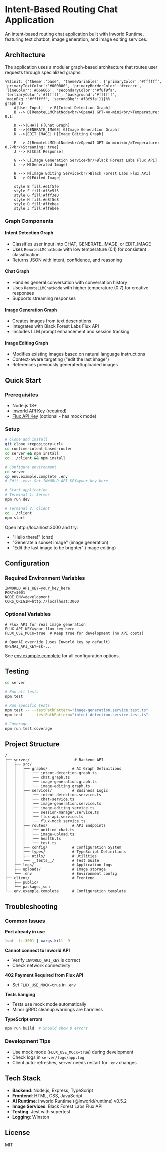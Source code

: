 # Intent-Based Routing Chat Application

An intent-based routing chat application built with Inworld Runtime, featuring text chatbot, image generation, and image editing services.

## Architecture

The application uses a modular graph-based architecture that routes user requests through specialized graphs:

```mermaid
%%{init: {'theme':'base', 'themeVariables': {'primaryColor':'#ffffff', 'primaryTextColor':'#000000', 'primaryBorderColor':'#cccccc', 'lineColor':'#666666', 'secondaryColor':'#f8f9fa', 'tertiaryColor':'#ffffff', 'background':'#ffffff', 'mainBkg':'#ffffff', 'secondBkg':'#f8f9fa'}}}%%
graph TD
    A[User Input] --> B[Intent Detection Graph]
    B --> D[RemoteLLMChatNode<br/>OpenAI GPT-4o-mini<br/>Temperature: 0.1]

    D -->|CHAT| F[Chat Graph]
    D -->|GENERATE_IMAGE| G[Image Generation Graph]
    D -->|EDIT_IMAGE| H[Image Editing Graph]

    F --> J[RemoteLLMChatNode<br/>OpenAI GPT-4o-mini<br/>Temperature: 0.7<br/>Streaming: true]
    J --> K[Chat Response]

    G --> L[Image Generation Service<br/>Black Forest Labs Flux API]
    L --> M[Generated Image]

    H --> N[Image Editing Service<br/>Black Forest Labs Flux API]
    N --> O[Edited Image]

    style B fill:#e1f5fe
    style F fill:#f3e5f5
    style G fill:#fff3e0
    style H fill:#e8f5e8
    style D fill:#ffebee
    style J fill:#ffebee
```

### Graph Components

#### Intent Detection Graph
- Classifies user input into CHAT, GENERATE_IMAGE, or EDIT_IMAGE
- Uses `RemoteLLMChatNode` with low temperature (0.1) for consistent classification
- Returns JSON with intent, confidence, and reasoning

#### Chat Graph
- Handles general conversation with conversation history
- Uses `RemoteLLMChatNode` with higher temperature (0.7) for creative responses
- Supports streaming responses

#### Image Generation Graph
- Creates images from text descriptions
- Integrates with Black Forest Labs Flux API
- Includes LLM prompt enhancement and session tracking

#### Image Editing Graph
- Modifies existing images based on natural language instructions
- Context-aware targeting ("edit the last image")
- References previously generated/uploaded images

## Quick Start

### Prerequisites
- Node.js 18+
- [Inworld API Key](https://platform.inworld.ai) (required)
- [Flux API Key](https://api.bfl.ai) (optional - has mock mode)

### Setup
```bash
# Clone and install
git clone <repository-url>
cd runtime-intent-based-router
cd server && npm install
cd ../client && npm install

# Configure environment
cd server
cp env.example.complete .env
# Edit .env: Set INWORLD_API_KEY=your_key_here

# Start application
# Terminal 1: Server
npm run dev

# Terminal 2: Client
cd ../client
npm start
```

Open http://localhost:3000 and try:
- "Hello there!" (chat)
- "Generate a sunset image" (image generation)
- "Edit the last image to be brighter" (image editing)

## Configuration

### Required Environment Variables
```env
INWORLD_API_KEY=your_key_here
PORT=3001
NODE_ENV=development
CORS_ORIGIN=http://localhost:3000
```

### Optional Variables
```env
# Flux API for real image generation
FLUX_API_KEY=your_flux_key_here
FLUX_USE_MOCK=true  # Keep true for development (no API costs)

# OpenAI override (uses Inworld key by default)
OPENAI_API_KEY=sk-...
```

See [env.example.complete](env.example.complete) for all configuration options.

## Testing

```bash
cd server

# Run all tests
npm test

# Run specific tests
npm test -- --testPathPattern="image-generation.service.test.ts"
npm test -- --testPathPattern="intent-detection.service.test.ts"

# Coverage
npm run test:coverage
```

## Project Structure

```
/
├── server/                    # Backend API
│   ├── src/
│   │   ├── graphs/           # AI Graph Definitions
│   │   │   ├── intent-detection.graph.ts
│   │   │   ├── chat.graph.ts
│   │   │   ├── image-generation.graph.ts
│   │   │   └── image-editing.graph.ts
│   │   ├── services/         # Business Logic
│   │   │   ├── intent-detection.service.ts
│   │   │   ├── chat-service.ts
│   │   │   ├── image-generation.service.ts
│   │   │   ├── image-editing.service.ts
│   │   │   ├── session-manager.service.ts
│   │   │   ├── flux-api.service.ts
│   │   │   └── flux-mock.service.ts
│   │   ├── routes/           # API Endpoints
│   │   │   ├── unified-chat.ts
│   │   │   ├── image-upload.ts
│   │   │   ├── health.ts
│   │   │   └── test.ts
│   │   ├── config/           # Configuration System
│   │   ├── types/            # TypeScript Definitions
│   │   ├── utils/            # Utilities
│   │   └── __tests__/        # Test Suite
│   ├── logs/                 # Application logs
│   ├── uploads/              # Image storage
│   └── .env                  # Environment config
├── client/                   # Frontend
│   ├── public/
│   └── package.json
└── env.example.complete      # Configuration template
```

## Troubleshooting

### Common Issues

**Port already in use**
```bash
lsof -ti:3001 | xargs kill -9
```

**Cannot connect to Inworld API**
- Verify `INWORLD_API_KEY` is correct
- Check network connectivity

**402 Payment Required from Flux API**
- Set `FLUX_USE_MOCK=true` in `.env`

**Tests hanging**
- Tests use mock mode automatically
- Minor gRPC cleanup warnings are harmless

**TypeScript errors**
```bash
npm run build  # Should show 0 errors
```

### Development Tips
- Use mock mode (`FLUX_USE_MOCK=true`) during development
- Check logs in `server/logs/app.log`
- Client auto-refreshes, server needs restart for `.env` changes

## Tech Stack

- **Backend**: Node.js, Express, TypeScript
- **Frontend**: HTML, CSS, JavaScript
- **AI Runtime**: Inworld Runtime (@inworld/runtime) v0.5.2
- **Image Services**: Black Forest Labs Flux API
- **Testing**: Jest with supertest
- **Logging**: Winston

## License

MIT